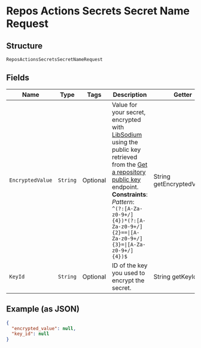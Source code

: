 
# Repos Actions Secrets Secret Name Request

## Structure

`ReposActionsSecretsSecretNameRequest`

## Fields

| Name | Type | Tags | Description | Getter | Setter |
|  --- | --- | --- | --- | --- | --- |
| `EncryptedValue` | `String` | Optional | Value for your secret, encrypted with [LibSodium](https://libsodium.gitbook.io/doc/bindings_for_other_languages) using the public key retrieved from the [Get a repository public key](https://docs.github.com/rest/reference/actions#get-a-repository-public-key) endpoint.<br>**Constraints**: *Pattern*: `^(?:[A-Za-z0-9+/]{4})*(?:[A-Za-z0-9+/]{2}==\|[A-Za-z0-9+/]{3}=\|[A-Za-z0-9+/]{4})$` | String getEncryptedValue() | setEncryptedValue(String encryptedValue) |
| `KeyId` | `String` | Optional | ID of the key you used to encrypt the secret. | String getKeyId() | setKeyId(String keyId) |

## Example (as JSON)

```json
{
  "encrypted_value": null,
  "key_id": null
}
```

